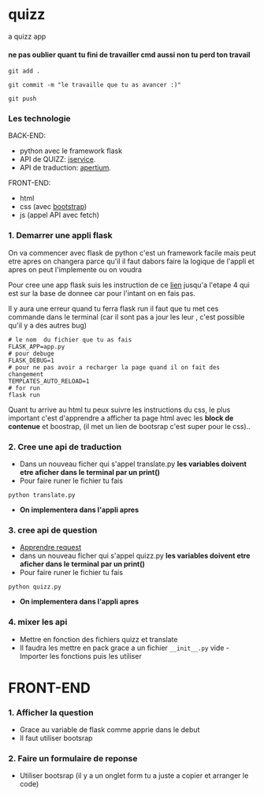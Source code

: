 # quizz
a quizz app

#### ne pas oublier quant tu fini de travailler cmd aussi non tu perd ton travail
```
git add .
```
```
git commit -m "le travaille que tu as avancer :)"
```
```
git push
```
### Les technologie
BACK-END:
- python avec le framework flask
- API de QUIZZ: 
    [jservice](https://jservice.io/).
- API de traduction:
    [apertium]( https://github.com/apertium/apertium-python).

FRONT-END:
- html
- css (avec [bootstrap](https://getbootstrap.com/))
- js (appel API avec fetch)

### 1. Demarrer une appli flask
On va commencer avec flask de python c'est un framework facile mais peut etre apres on changera parce qu'il
il faut dabors faire la logique de l'appli et apres on peut l'implemente ou on voudra

Pour cree une app flask suis les instruction de ce [lien](https://www.digitalocean.com/community/tutorials/how-to-make-a-web-application-using-flask-in-python-3) jusqu'a l'etape 4 qui est sur la base de donnee car pour l'intant on en fais pas.

Il y aura une erreur quand tu ferra flask run il faut que tu met ces commande dans le terminal (car il sont pas a jour les leur , c'est possible qu'il y a des autres bug)

    # le nom  du fichier que tu as fais
    FLASK_APP=app.py 
    # pour debuge
    FLASK_DEBUG=1 
    # pour ne pas avoir a recharger la page quand il on fait des changement
    TEMPLATES_AUTO_RELOAD=1 
    # for run
    flask run

Quant tu arrive au html tu peux suivre les instructions du css,  le plus important c'est d'apprendre a afficher ta page html avec les **block de contenue** et boostrap, (il met un lien de bootsrap c'est super pour le css)..

### 2. Cree une api de traduction
- Dans un nouveau ficher qui s'appel translate.py
 **les variables doivent etre aficher dans le terminal par un print()**
- Pour faire runer le fichier tu fais 
``` 
python translate.py 
```
- **On implementera dans l'appli apres**
### 3. cree api de question
- [Apprendre request](https://www.digitalocean.com/community/tutorials/how-to-get-started-with-the-requests-library-in-python-fr)
- dans un nouveau ficher qui s'appel quizz.py
 **les variables doivent etre aficher dans le terminal par un print()**
- Pour faire runer le fichier tu fais 
``` 
python quizz.py 
```
- **On implementera dans l'appli apres**
### 4. mixer les api 
- Mettre en fonction des fichiers quizz et translate 
- Il faudra les mettre en pack grace a un fichier ```__init__.py``` vide
-Importer les fonctions puis les utiliser
# FRONT-END
### 1. Afficher la question
- Grace au variable de flask comme apprie dans le debut
- Il faut utiliser bootsrap 
### 2. Faire un formulaire de reponse
- Utiliser bootsrap  (il y a un onglet form tu a juste a copier et arranger le code)
